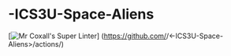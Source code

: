 # -ICS3U-Space-Aliens
[![Mr Coxall's Super Linter](https://github.com/<OWNER>/<REPOSITORY>/workflows/Mr%20Coxall's%20Super%20Linter/badge.svg)]
(https://github.com/<ICS3U-Programming-FinnK>/<-ICS3U-Space-Aliens>/actions/)
